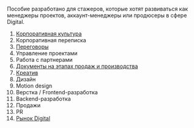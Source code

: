Пособие разработано для стажеров, которые хотят развиваться как менеджеры проектов, аккаунт-менеджеры или продюсеры в сфере Digital.

1. [Корпоративная культура](CorporateCulture.md)
2. Корпоративная переписка
3. [Переговоры](Negotiations.md)
4. Управление проектами
5. Работа с партнерами
6. [Документы на этапах продаж и производства](DocumentsAtStagesOfSalesAndProductions.md)
7. [Креатив](Creative.md)
8. Дизайн
9. Motion design
10. Верстка / Frontend-разработка
11. Backend-разработка
12. Продажи
13. PR
14. [Рынок Digital](MarketDigital.md)
